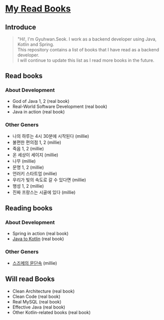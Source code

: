 # [My Read Books](https://truespring.notion.site/a7b039b9604d4c6fbe01b10802eab54e)

## Introduce

> "Hi!, I'm Gyuhwan.Seok. I work as a backend developer using Java, Kotlin and Spring.<br>
> This repository contains a list of books that I have read as a backend developer.<br>
> I will continue to update this list as I read more books in the future.


## Read books

### About Development

- God of Java 1, 2 (real book)
- Real-World Software Development (real book)
- Java in action (real book)

### Other Geners

- 나의 하루는 4시 30분에 시작된다 (millie)
- 불편한 편의점 1, 2 (millie)
- 죽음 1, 2 (millie)
- 온 세상이 세이지 (millie)
- 나무 (millie)
- 문명 1, 2 (millie)
- 언러키 스타트업 (millie)
- 우리가 빛의 속도로 갈 수 있다면 (millie)
- 행성 1, 2 (millie)
- 진짜 프랑스는 시골에 있다 (millie)


## Reading books

### About Development

- Spring in action (real book)
- [Java to Kotlin](https://truespring.notion.site/78dbe45e4eaa47af8457beb73f9ad5d4) (real book)

### Other Geners

- [스즈메의 문단속](https://truespring.notion.site/3c5a5cd6e3a942f4850a432a5410c34d) (millie)

## Will read Books

- Clean Architecture (real book)
- Clean Code (real book)
- Real MySQL (real book)
- Effective Java (real book)
- Other Kotlin-related books (real book)